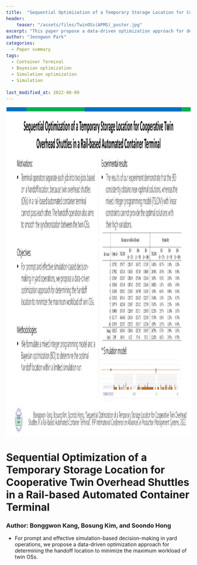 ```yaml
---
title:  "Sequential Optimization of a Temporary Storage Location for Cooperative Twin Overhead Shuttles in a Rail-based Automated Container Terminal"
header:
    teaser: "/assets/files/TwinOSs(APMS)_poster.jpg"
excerpt: "This paper propose a data-driven optimization approach for determining the handoff location to minimize the maximum workload of twin OSs."
author: "Jeongwon Park"
categories:
  - Paper summary
tags:
  - Container Terminal
  - Bayesian optimization
  - Simulation optimization
  - Simulation

last_modified_at: 2022-08-09
---
```

<img align="center" width="900" height="900" style="border: 1px solid white" src="/assets/files/TwinOSs(APMS)_poster.jpg"> 

# Sequential Optimization of a Temporary Storage Location for Cooperative Twin Overhead Shuttles in a Rail-based Automated Container Terminal

### Author: Bonggwon Kang, Bosung Kim, and Soondo Hong

- For prompt and effective simulation-based decision-making in yard operations, we propose a data-driven optimization approach for determining the handoff location to minimize the maximum workload of twin OSs. 


